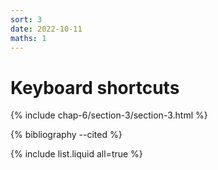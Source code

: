 ```yaml
---
sort: 3
date: 2022-10-11
maths: 1
---
```


# Keyboard shortcuts

{% include chap-6/section-3/section-3.html %}

{% bibliography --cited %}

{% include list.liquid all=true %}
